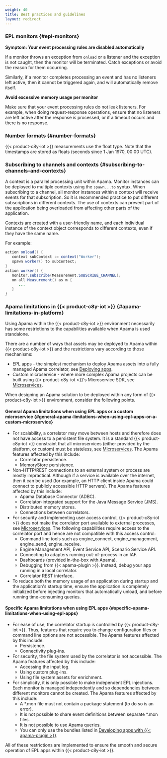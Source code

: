 ```yaml
---
weight: 40
title: Best practices and guidelines
layout: redirect
---
```


### EPL monitors {#epl-monitors}

**Symptom: Your event processing rules are disabled automatically**

If a monitor throws an exception from `onload` or a listener and the exception is not caught, then the monitor will be terminated. Catch exceptions or avoid the reason for them occurring.

Similarly, if a monitor completes processing an event and has no listeners left active, then it cannot be triggered again, and will automatically remove itself.

**Avoid excessive memory usage per monitor**

Make sure that your event processing rules do not leak listeners. For example, when doing request-response operations, ensure that no listeners are left active after the response is processed, or if a timeout occurs and there is no response.

### Number formats {#number-formats}

{{< product-c8y-iot >}} measurements use the float type. Note that the timestamps are stored as floats (seconds since 1 Jan 1970, 00:00 UTC).

### Subscribing to channels and contexts {#subscribing-to-channels-and-contexts}

A context is a parallel processing unit within Apama. Monitor instances can be deployed to multiple contexts using the `spawn...to` syntax. When subscribing to a channel, all monitor instances within a context will receive events for that subscription. So it is recommended practice to put different subscriptions in different contexts. The use of contexts can prevent part of the application being overloaded from affecting other parts of the application.

Contexts are created with a user-friendly name, and each individual instance of the context object corresponds to different contexts, even if they have the same name.

For example:

```java
action onload() {
   context subContext := context("Worker");
   spawn worker() to subContext;
}
action worker() {
   monitor.subscribe(Measurement.SUBSCRIBE_CHANNEL);
   on all Measurement() as m {
      ...
   }
}  
```

### Apama limitations in {{< product-c8y-iot >}} {#apama-limitations-in-platform}

Using Apama within the {{< product-c8y-iot >}} environment necessarily has some restrictions to the capabilities available when Apama is used standalone.

There are a number of ways that assets may be deployed to Apama within {{< product-c8y-iot >}} and the restrictions vary according to those mechanisms:

* EPL apps - the simplest mechanism to deploy Apama assets into a fully managed Apama correlator, see [Deploying apps](/streaming-analytics/epl-apps/#deploying-apps).
* Custom microservice - where more complex Apama projects can be built using {{< product-c8y-iot >}}'s Microservice SDK, see [Microservices](/concepts/applications#microservices).

When designing an Apama solution to be deployed within any form of {{< product-c8y-iot >}} environment, consider the following points.

#### General Apama limitations when using EPL apps or a custom microservice {#general-apama-limitations-when-using-epl-apps-or-a-custom-microservice}

* For scalability, a correlator may move between hosts and therefore does not have access to a persistent file system. It is a standard {{< product-c8y-iot >}} constraint that all microservices (either provided by the platform, or custom) must be stateless, see [Microservices](/concepts/applications#microservices).
	The Apama features affected by this include:
	* Correlator persistence.
	* MemoryStore persistence.
* Non-HTTP/REST connections to an external system or process are mostly impractical. Although if a service is available over the internet, then it can be used (for example, an HTTP client inside Apama could connect to publicly accessible HTTP servers).
	The Apama features affected by this include:
	* Apama Database Connector (ADBC).
	* Correlator-integrated support for the Java Message Service (JMS).
	* Distributed memory stores.
	* Connections between correlators.
* For security and implementing user access control, {{< product-c8y-iot >}} does not make the correlator port available to external processes, see [Microservices](/concepts/applications#microservices).
	The following capabilities require access to the correlator port and hence are not compatible with this access control:
	* Command line tools such as engine_connect, engine_management, engine_send, engine_receive.
	* Engine Management API, Event Service API, Scenario Service API.
	* Connecting to adapters running out-of-process in an IAF.
	* Dashboards (provided in-the-box with Apama).
	* Debugging from {{< apama-plugin >}}. Instead, debug your app running in a local correlator.
	* Correlator REST interface.
* To reduce both the memory usage of an application during startup and the application's startup time,
  ensure the application is completely initialized before injecting monitors that automatically unload,
  and before running time-consuming queries.

#### Specific Apama limitations when using EPL apps {#specific-apama-limitations-when-using-epl-apps}

* For ease of use, the correlator startup is controlled by {{< product-c8y-iot >}}. Thus, features that require you to change configuration files or command line options are not accessible.
	The Apama features affected by this include:
	* Persistence.
	* Connectivity plug-ins.
* For security, the file system used by the correlator is not accessible.
	The Apama features affected by this include:
	* Accessing the input log.
	* Using custom plug-ins.
	* Using file system assets for enrichment.
* For simplicity, it is only possible to make independent EPL injections. Each monitor is managed independently and so dependencies between different monitors cannot be created.
	The Apama features affected by this include:
	* A \*.mon file must not contain a package statement (to do so is an error).
	* It is not possible to share event definitions between separate \*.mon files.
	* It is not possible to use Apama queries.
	* You can only use the bundles listed in [Developing apps with {{< apama-plugin >}}](/streaming-analytics/epl-apps/#apama-plugin).

All of these restrictions are implemented to ensure the smooth and secure operation of EPL apps within {{< product-c8y-iot >}}.
